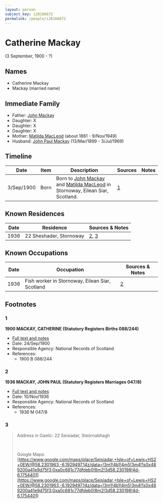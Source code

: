 ```yaml
---
layout: person
subject_key: i28166672
permalink: /people/i28166672
---
```


# Catherine Mackay
(3 September, 1900 - ?)

## Names

* Catherine Mackay
* Mackay (married name)

## Immediate Family

* Father: [John Mackay](./@53390906@-john-mackay-b-d.md)
* Daughter: X
* Daughter: X
* Daughter: X
* Mother: [Matilda MacLeod](./@31540392@-matilda-macleod-b1861-d1949-11-9.md) (about 1861 - 9/Nov/1949)
* Husband: [John Paul Mackay](./@57646474@-john-paul-mackay-b1899-3-13-d1969-7-3.md) (13/Mar/1899 - 3/Jul/1969)

## Timeline

Date | Item | Description | Sources | Notes
---|---|---|---|---
3/Sep/1900 | Born | Born to [John Mackay](./@53390906@-john-mackay-b-d.md) and [Matilda MacLeod](./@31540392@-matilda-macleod-b1861-d1949-11-9.md) in Stornoway, Eilean Siar, Scotland. | [1](#1) | 

## Known Residences

Date | Residence | Sources & Notes
---|---|---
1936 | 22 Sheshader, Stornoway | [2](#2), [3](#3)

## Known Occupations

Date | Occupation | Sources & Notes
---|---|---
1936 | Fish worker in Stornoway, Eilean Siar, Scotland | [2](#2)

## Footnotes

### 1

**1900 MACKAY, CATHERINE (Statutory Registers Births 088/244)**

* [Full text and notes](../sources/@6192783@-1900-mackay,-catherine-statutory-registers-births-088-244-.md)
* Date: 24/Sep/1900
* Responsible Agency: National Records of Scotland
* References: 
  * 1900 B 088/244

### 2

**1936 MACKAY, JOHN PAUL (Statutory Registers Marriages 047/8)**

* [Full text and notes](../sources/@35370951@-1936-mackay,-john-paul-statutory-registers-marriages-047-8-.md)
* Date: 10/Nov/1936
* Responsible Agency: National Records of Scotland
* References: 
  * 1936 M 047/8

### 3

> Address in Gaelic: 22 Seisiadar, Steòrnabhagh
>
> <br/>
>
> Google Maps: [https://www.google.com/maps/place/Seisiadar,+Isle+of+Lewis+HS2+0EW/@58.2301963,-6.1929497,14z/data=!3m1!4b1!4m5!3m4!1s0x489200a41e9d75f3:0xa0c681c77dfdeb0!8m2!3d58.230198!4d-6.1754401](https://www.google.com/maps/place/Seisiadar,+Isle+of+Lewis+HS2+0EW/@58.2301963,-6.1929497,14z/data=!3m1!4b1!4m5!3m4!1s0x489200a41e9d75f3:0xa0c681c77dfdeb0!8m2!3d58.230198!4d-6.1754401)
>


